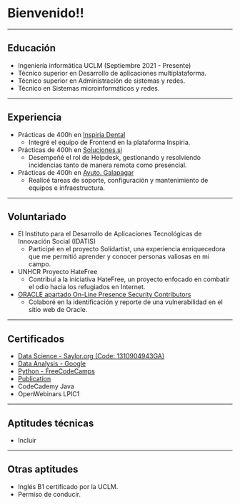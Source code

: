 # Bienvenido!!

---
## Educación
- Ingeniería informática UCLM  (Septiembre 2021 - Presente)
- Técnico superior en Desarrollo de aplicaciones multiplataforma.
- Técnico superior en Administración de sistemas y redes.
- Técnico en Sistemas microinformáticos y redes.

---
## Experiencia
- Prácticas de 400h en [Inspiria Dental](https://inspiriadental.com/)
  - Integré el equipo de Frontend en la plataforma Inspiria.
- Prácticas de 400h en [Soluciones.si](https://www.soluciones.si/)
  - Desempeñé el rol de Helpdesk, gestionando y resolviendo incidencias tanto de manera remota como presencial.
- Prácticas de 400h en [Ayuto. Galapagar](https://galapagar.es/)
  - Realicé tareas de soporte, configuración y mantenimiento de equipos e infraestructura.

---
## Voluntariado
- El Instituto para el Desarrollo de Aplicaciones Tecnológicas de Innovación Social (IDATIS)
  - Participé en el proyecto Solidartist, una experiencia enriquecedora que me permitió aprender y conocer personas valiosas en mi campo.
- UNHCR Proyecto HateFree
  - Contribuí a la iniciativa HateFree, un proyecto enfocado en combatir el odio hacia los refugiados en Internet.
- [ORACLE apartado On-Line Presence Security Contributors](https://www.oracle.com/security-alerts/cpuoct2023.html)
  - Colaboré en la identificación y reporte de una vulnerabilidad en el sitio web de Oracle.

---
## Certificados
- [Data Science - Saylor.org (Code: 1310904943GA)](https://learn.saylor.org/admin/tool/certificate/index.php)
- [Data Analysis - Google](https://www.coursera.org/account/accomplishments/verify/6W6QNJV788VZ)
- [Python - FreeCodeCamps](https://www.freecodecamp.org/certification/georgi74/scientific-computing-with-python-v7)
- [Publication](https://github.com/Iam-Jorge/Iam-Jorge.github.io)
- CodeCademy Java
- OpenWebinars LPIC1

---
## Aptitudes técnicas
- Incluir

---
## Otras aptitudes
- Inglés B1 certificado por la UCLM.
- Permiso de conducir.
